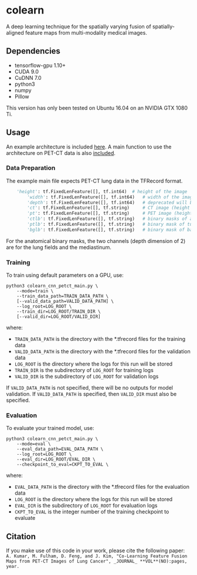 # colearn
A deep learning technique for the spatially varying fusion of spatially-aligned feature maps from multi-modality medical images.

## Dependencies
- tensorflow-gpu 1.10+
- CUDA 9.0
- CuDNN 7.0
- python3
- numpy
- Pillow

This version has only been tested on Ubuntu 16.04 on an NVIDIA GTX 1080 Ti.

## Usage
An example architecture is included [here](src/colearn_cnn.py). A main function to use the architecture on PET-CT data is also [included](src/colearn_cnn_petct_main.py).

### Data Preparation
The example main file expects PET-CT lung data in the TFRecord format.

```python
	'height': tf.FixedLenFeature([], tf.int64)	# height of the image
        'width': tf.FixedLenFeature([], tf.int64)	# width of the image
        'depth': tf.FixedLenFeature([], tf.int64)	# deprecated will be removed
        'ct': tf.FixedLenFeature([], tf.string)		# CT image (height * width * 1)
        'pt': tf.FixedLenFeature([], tf.string)		# PET image (height * width * 1)
        'ctlb': tf.FixedLenFeature([], tf.string)	# binary masks of anatomical regions (height * width * 2)
        'ptlb': tf.FixedLenFeature([], tf.string)	# binary mask of tumours (height * w * 1)
        'bglb': tf.FixedLenFeature([], tf.string)	# binary mask of background (height * width * 1)
```

For the anatomical binary masks, the two channels (depth dimension of 2) are for the lung fields and the mediastinum.

### Training
To train using default parameters on a GPU, use:

```
python3 colearn_cnn_petct_main.py \
	--mode=train \
	--train_data_path=TRAIN_DATA_PATH \
	[--valid_data_path=VALID_DATA_PATH] \
	--log_root=LOG_ROOT \
	--train_dir=LOG_ROOT/TRAIN_DIR \
	[--valid_dir=LOG_ROOT/VALID_DIR]	
```

where:

- `TRAIN_DATA_PATH` is the directory with the \*.tfrecord files for the training data
- `VALID_DATA_PATH` is the directory with the \*.tfrecord files for the validation data
- `LOG_ROOT` is the directory where the logs for this run will be stored
- `TRAIN_DIR` is the subdirectory of `LOG_ROOT` for training logs
- `VALID_DIR` is the subdirectory of `LOG_ROOT` for validation logs

If `VALID_DATA_PATH` is not specified, there will be no outputs for model validation.
If `VALID_DATA_PATH` is specified, then `VALID_DIR` must also be specified.

### Evaluation
To evaluate your trained model, use:

```
python3 colearn_cnn_petct_main.py \
	--mode=eval \
	--eval_data_path=EVAL_DATA_PATH \
	--log_root=LOG_ROOT \
	--eval_dir=LOG_ROOT/EVAL_DIR \
	--checkpoint_to_eval=CKPT_TO_EVAL \
```

where:

- `EVAL_DATA_PATH` is the directory with the \*.tfrecord files for the evaluation data
- `LOG_ROOT` is the directory where the logs for this run will be stored
- `EVAL_DIR` is the subdirectory of `LOG_ROOT` for evaluation logs
- `CKPT_TO_EVAL` is the integer number of the training checkpoint to evaluate  
    
## Citation
If you make use of this code in your work, please cite the following paper:
    `A. Kumar, M. Fulham, D. Feng, and J. Kim, "Co-Learning Feature Fusion Maps from PET-CT Images of Lung Cancer", _JOURNAL_ **VOL**(NO):pages, year.`
